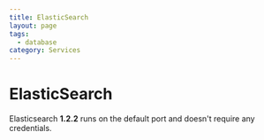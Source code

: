 ```yaml
---
title: ElasticSearch
layout: page
tags:
  - database
category: Services
---
```

# ElasticSearch

Elasticsearch **1.2.2** runs on the default port and doesn't require any credentials.
